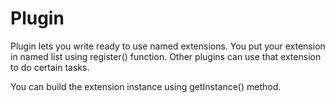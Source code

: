 Plugin
=========
Plugin lets you write ready to use named extensions. You put your extension in named list using register() function. Other plugins can use that extension to do certain tasks.

You can build the extension instance using getInstance() method.


